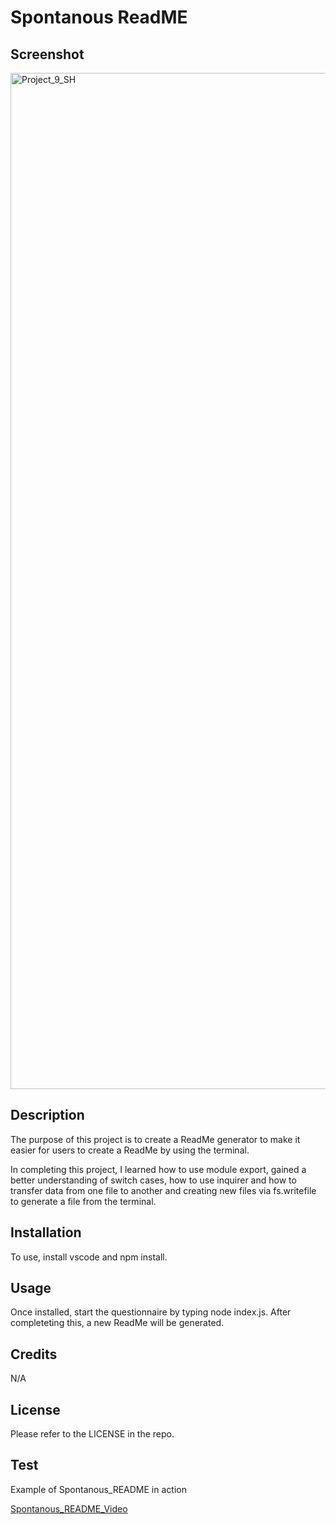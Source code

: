 # Spontanous ReadME

## Screenshot

<img width="1626" alt="Project_9_SH" src="https://github.com/Veladare/prework-study-guide/assets/126302466/4d0dd1b6-5510-436a-b61d-ab7f5a18fb07">

## Description

The purpose of this project is to create a ReadMe generator to make it easier for users to create a ReadMe by using the terminal.

In completing this project, I learned how to use module export, gained a better understanding of switch cases, how to use inquirer and how to transfer data from one file to another and creating new files via fs.writefile to generate a file from the terminal.  
## Installation 

To use, install vscode and npm install.

## Usage

Once installed, start the questionnaire by typing node index.js. After completeting this, a new ReadMe will be generated.

## Credits

N/A

## License

Please refer to the LICENSE in the repo.

## Test

Example of Spontanous_README in action

[Spontanous_README_Video](https://github.com/Veladare/prework-study-guide/assets/126302466/2087bb61-b2ff-42ea-befc-a55c37f9abcb)

